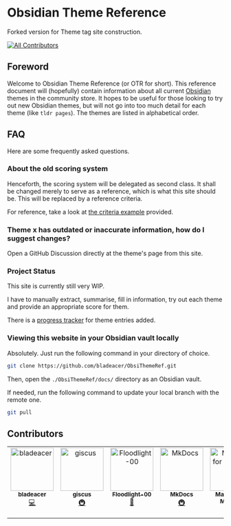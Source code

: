 # Obsidian Theme Reference

Forked version for Theme tag site construction.

<!-- ALL-CONTRIBUTORS-BADGE:START - Do not remove or modify this section -->

[![All Contributors](https://img.shields.io/badge/all_contributors-6-orange.svg?style=flat-square)](#contributors-)

<!-- ALL-CONTRIBUTORS-BADGE:END -->

## Foreword

Welcome to Obsidian Theme Reference (or OTR for short). This reference document will (hopefully) contain information about all current [Obsidian](https://obsidian.md) themes in the community store. It hopes to be useful for those looking to try out new Obsidian themes, but will not go into too much detail for each theme (like `tldr pages`). The themes are listed in alphabetical order.

## FAQ

Here are some frequently asked questions.

### About the old scoring system

Henceforth, the scoring system will be delegated as second class. It shall be changed merely to serve as a reference, which is what this site should be. This will be replaced by a reference criteria.

For reference, take a look at [the criteria example](https://bladeacer.github.io/ObsiThemeRef/reference-criteria/index.md#criteria-example) provided.

### Theme x has outdated or inaccurate information, how do I suggest changes?

Open a GitHub Discussion directly at the theme's page from this site.

### Project Status

This site is currently still very WIP.

I have to manually extract, summarise, fill in information, try out each theme and provide an appropriate score for them.

There is a [progress tracker](https://bladeacer.github.io/ObsiThemeRef/themes/#progress-tracker) for theme entries added.

### Viewing this website in your Obsidian vault locally

Absolutely. Just run the following command in your directory of choice.

```sh
git clone https://github.com/bladeacer/ObsiThemeRef.git
```

Then, open the `./ObsiThemeRef/docs/` directory as an Obsidian vault.

If needed, run the following command to update your local branch with the remote one.

```sh
git pull
```

## Contributors

<!-- ALL-CONTRIBUTORS-LIST:START - Do not remove or modify this section -->
<!-- prettier-ignore-start -->
<!-- markdownlint-disable -->
<table>
  <tbody>
    <tr>
      <td align="center" valign="top" width="14.28%"><a href="https://github.com/bladeacer"><img src="https://avatars.githubusercontent.com/u/148305363?v=4?s=100" width="100px;" alt="bladeacer"/><br /><sub><b>bladeacer</b></sub></a><br /><a href="https://github.com/bladeacer/ObsiThemeRef/commits?author=bladeacer" title="Code">💻</a></td>
      <td align="center" valign="top" width="14.28%"><a href="https://giscus.app"><img src="https://avatars.githubusercontent.com/u/81452695?v=4?s=100" width="100px;" alt="giscus"/><br /><sub><b>giscus</b></sub></a><br /><a href="#infra-giscus" title="Infrastructure (Hosting, Build-Tools, etc)">🚇</a></td>
      <td align="center" valign="top" width="14.28%"><a href="https://github.com/Gonzalo-D-Sales"><img src="https://avatars.githubusercontent.com/u/110089642?v=4?s=100" width="100px;" alt="Floodlight-00"/><br /><sub><b>Floodlight-00</b></sub></a><br /><a href="#ideas-Gonzalo-D-Sales" title="Ideas, Planning, & Feedback">🤔</a></td>
      <td align="center" valign="top" width="14.28%"><a href="http://www.mkdocs.org/"><img src="https://avatars.githubusercontent.com/u/9692741?v=4?s=100" width="100px;" alt="MkDocs"/><br /><sub><b>MkDocs</b></sub></a><br /><a href="#infra-mkdocs" title="Infrastructure (Hosting, Build-Tools, etc)">🚇</a></td>
      <td align="center" valign="top" width="14.28%"><a href="https://squidfunk.github.io/mkdocs-material/"><img src="https://avatars.githubusercontent.com/u/109019481?v=4?s=100" width="100px;" alt="Material for MkDocs"/><br /><sub><b>Material for MkDocs</b></sub></a><br /><a href="#design-mkdocs-material" title="Design">🎨</a> <a href="#infra-mkdocs-material" title="Infrastructure (Hosting, Build-Tools, etc)">🚇</a></td>
      <td align="center" valign="top" width="14.28%"><a href="https://allcontributors.org"><img src="https://avatars.githubusercontent.com/u/46410174?v=4?s=100" width="100px;" alt="All Contributors"/><br /><sub><b>All Contributors</b></sub></a><br /><a href="#tool-all-contributors" title="Tools">🔧</a></td>
    </tr>
  </tbody>
</table>

<!-- markdownlint-restore -->
<!-- prettier-ignore-end -->

<!-- ALL-CONTRIBUTORS-LIST:END -->
